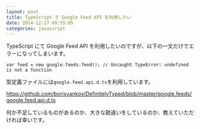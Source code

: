 ```yaml
---
layout: post
title: TypeScript で Google Feed API を利用したい
date: 2014-12-27 09:55:05
categories: javascript
---
```

<!-- {% raw %} -->
<p>TypeScript にて Google Feed API を利用したいのですが、以下の一文だけでエラーになってしまいます。</p>

<pre><code>var feed = new google.feeds.feed(); // Uncaught TypeError: undefined is not a function
</code></pre>

<p>型定義ファイルには<code>google.feed.api.d.ts</code>を利用しています。</p>

<p><a href="https://github.com/borisyankov/DefinitelyTyped/blob/master/google.feeds/google.feed.api.d.ts" rel="nofollow">https://github.com/borisyankov/DefinitelyTyped/blob/master/google.feeds/google.feed.api.d.ts</a></p>

<p>何か不足しているものがあるのか、大きな勘違いをしているのか、教えていただければ幸いです。</p>
<!-- {% endraw %} -->
